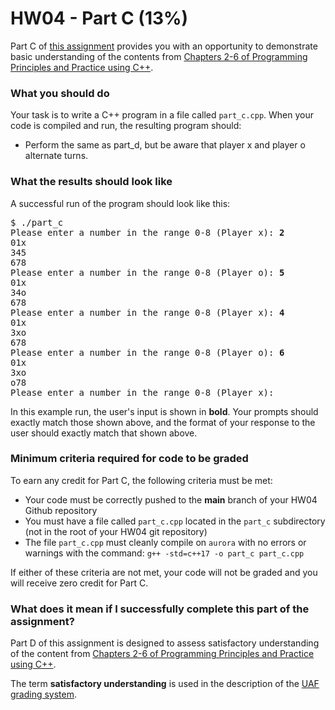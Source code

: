 # HW04 - Part C (13%)

Part C of [this assignment](../README.md) provides you with an opportunity to demonstrate basic understanding of the contents from [Chapters 2-6 of Programming Principles and Practice using C++][textbook].

### What you should do

Your task is to write a C++ program in a file called `part_c.cpp`. When your code is compiled and run, the resulting program should:
* Perform the same as part_d, but be aware that player x and player o alternate turns.

### What the results should look like

A successful run of the program should look like this:
<pre>$ ./part_c
Please enter a number in the range 0-8 (Player x): <b>2</b>
01x
345
678
Please enter a number in the range 0-8 (Player o): <b>5</b>
01x
34o
678
Please enter a number in the range 0-8 (Player x): <b>4</b>
01x
3xo
678
Please enter a number in the range 0-8 (Player o): <b>6</b>
01x
3xo
o78
Please enter a number in the range 0-8 (Player x): 
</pre>

In this example run, the user's input is shown in **bold**.
Your prompts should exactly match those shown above, and the format of your response to the user should exactly match that shown above.

### Minimum criteria required for code to be graded

To earn any credit for Part C, the following criteria must be met:
* Your code must be correctly pushed to the **main** branch of your HW04 Github repository
* You must have a file called `part_c.cpp` located in the `part_c` subdirectory (not in the root of your HW04 git repository)
* The file `part_c.cpp` must cleanly compile on `aurora` with no errors or warnings with the command: `g++ -std=c++17 -o part_c part_c.cpp`


If either of these criteria are not met, your code will not be graded and you will receive zero credit for Part C.


### What does it mean if I successfully complete this part of the assignment?

Part D of this assignment is designed to assess satisfactory understanding of the content from [Chapters 2-6 of Programming Principles and Practice using C++][textbook].

The term **satisfactory understanding** is used in the description of the [UAF grading system](https://catalog.uaf.edu/academics-regulations/grading-system-gpa-computation).


[textbook]: https://learning.oreilly.com/library/view/programming-principles-and/9780133796759/ch04.xhtml#ch04


